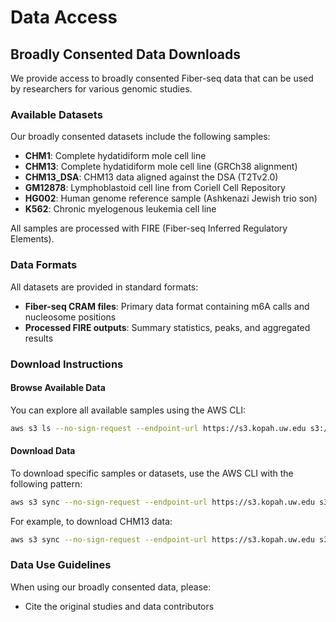 # Data Access

## Broadly Consented Data Downloads

We provide access to broadly consented Fiber-seq data that can be used by researchers for various genomic studies.

### Available Datasets

Our broadly consented datasets include the following samples:

- **CHM1**: Complete hydatidiform mole cell line
- **CHM13**: Complete hydatidiform mole cell line (GRCh38 alignment)
- **CHM13_DSA**: CHM13 data aligned against the DSA (T2Tv2.0)
- **GM12878**: Lymphoblastoid cell line from Coriell Cell Repository
- **HG002**: Human genome reference sample (Ashkenazi Jewish trio son)
- **K562**: Chronic myelogenous leukemia cell line

All samples are processed with FIRE (Fiber-seq Inferred Regulatory Elements).

### Data Formats

All datasets are provided in standard formats:

- **Fiber-seq CRAM files**: Primary data format containing m6A calls and nucleosome positions
- **Processed FIRE outputs**: Summary statistics, peaks, and aggregated results

### Download Instructions

#### Browse Available Data

You can explore all available samples using the AWS CLI:

```bash
aws s3 ls --no-sign-request --endpoint-url https://s3.kopah.uw.edu s3://stergachis/public/FIRE/broadly-consented/
```

#### Download Data

To download specific samples or datasets, use the AWS CLI with the following pattern:

```bash
aws s3 sync --no-sign-request --endpoint-url https://s3.kopah.uw.edu s3://stergachis/public/FIRE/broadly-consented/[SAMPLE_NAME]/ ./[LOCAL_DIRECTORY]/
```

For example, to download CHM13 data:

```bash
aws s3 sync --no-sign-request --endpoint-url https://s3.kopah.uw.edu s3://stergachis/public/FIRE/broadly-consented/CHM13/ ./CHM13_data/
```

### Data Use Guidelines

When using our broadly consented data, please:

- Cite the original studies and data contributors
